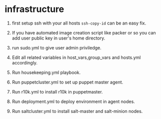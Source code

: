 # infrastructure

1. first setup ssh with your all hosts
`ssh-copy-id` can be an easy fix.

2. If you have automated image creation script like packer or so you can 
   add user public key in user's home directory.

3. run sudo.yml to give user admin priviledge.

3. Edit all related variables in host_vars,group_vars and hosts.yml accordingly.

4. Run housekeeping.yml playbook.

5. Run puppetcluster.yml to set up puppet master agent.

6. Run r10k.yml to install r10k in puppetmaster.
 
7. Run deployment.yml to deploy environment in agent nodes.

8. Run saltcluster.yml to install salt-master and salt-minion nodes.


